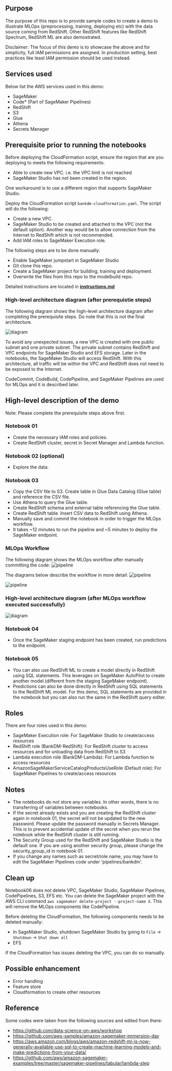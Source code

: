 ## Purpose
The purpose of this repo is to provide sample codes to create a demo to illustrate MLOps (preprocessing, training, deploying etc) with the data source coming from RedShift. Other RedShift features like RedShift Spectrum, RedShift ML are also demostrated.

Disclaimer: The focus of this demo is to showcase the above and for simplicity, full IAM permissions are assigned. In production setting, best practices like least IAM permission should be used instead.  

## Services used
Below list the AWS services used in this demo:
- SageMaker
- Code* (Part of SageMaker Pipelines)
- RedShift
- S3
- Glue
- Athena
- Secrets Manager

## Prerequisite prior to running the notebooks
Before deploying the CloudFormation script, ensure the region that are you deploying to meets the following requirements:
- Able to create new VPC. i.e. the VPC limit is not reached
- SageMaker Studio has not been created in the region.

One workaround is to use a different region that supports SageMaker Studio.

Deploy the CloudFormation script `bankdm-cloudformation.yaml`. The script will do the following:
- Create a new VPC. 
- SageMaker Studio to be created and attached to the VPC (not the default option). Another way would be to allow connection from the Internet to RedShift which is not recommended. 
- Add IAM roles to SageMaker Execution role.

The following steps are to be done manually:
- Enable SageMaker jumpstart in SageMaker Studio
- Git clone this repo.
- Create a SageMaker project for building, training and deployment. 
- Overwrite the files from this repo to the modelbuild repo.

Detailed instructions are located in [**instructions.md**](instructions.md)

### High-level architecture diagram (after prerequistie steps)

The following diagram shows the high-level architecture diagram after completing the prerequisite steps. Do note that this is not the final architecture.

![diagram](img/diagram1.png)

To avoid any unexpected issues, a new VPC is created with one public subnet and one private subnet. The private subnet contains RedShift and VPC endpoints for SageMaker Studio and EFS storage. Later in the notebooks, the SageMaker Studio will access RedShift. With this architecture, all traffic will be within the VPC and RedShift does not need to be exposed to the Internet.

CodeCommit, CodeBuild, CodePipeline, and SageMaker Pipelines are used for MLOps and it is described later.

## High-level description of the demo
Note: Please complete the prerequisite steps above first.

### Notebook 01
- Create the necessary IAM roles and policies. 
- Create RedShift cluster, secret in Secret Manager and Lambda function. 

### Notebook 02 (optional)
- Explore the data.

### Notebook 03
- Copy the CSV file to S3. Create table in Glue Data Catalog (Glue table) and reference the CSV file.
- Use Athena to query the Glue table. 
- Create RedShift schema and external table referencing the Glue table.
- Create RedShift table. Insert CSV data to RedShift using Athena. 
- Manually save and commit the notebook in order to trigger the MLOps workflow.
- It takes ~12 minutes to run the pipeline and ~5 minutes to deploy the SageMaker endpoint.

### MLOps Workflow

The following diagram shows the MLOps workflow after manually committing the code:
![pipeline](img/pipeline1.png)

The diagrams below describe the workflow in more detail:
![pipeline](img/pipeline2.png)

![pipeline](img/pipeline3.png)

### High-level architecture diagram (after MLOps workflow executed successfully)

![diagram](img/diagram2.png)


### Notebook 04
- Once the SageMaker staging endpoint has been created, run predictions to the endpoint. 

### Notebook 05
- You can also use RedShift ML to create a model directly in RedShift using SQL statements. This leverages on SageMaker AutoPilot to create another model (different from the staging SageMaker endpoint). 
- Predictions can also be done directly in RedShift using SQL statements to the RedShift ML model. For this demo, SQL statements are provided in the notebook but you can also run the same in the RedShift query editer. 



## Roles
There are four roles used in this demo:
- SageMaker Execution role: For SageMaker Studio to create/access resources
- RedShift role (BankDM-RedShift): For RedShift cluster to access resources and for unloading data from RedShift to S3
- Lambda execution role (BankDM-Lambda): For Lambda function to access resources
- AmazonSageMakerServiceCatalogProductsUseRole (Default role): For SageMaker Pipelines to create/access resources


## Notes
- The notebooks do not store any variables. In other words, there is no transferring of variables between notebooks. 
- If the secret already exists and you are creating the RedShift cluster again in notebook 01, the secret will not be updated to the new password. Please update the password manually in Secrets Manager. This is to prevent accidential update of the secret when you rerun the notebook while the RedShift cluster is still running. 
- The Security Group used for the RedShift and SageMaker Studio is the default one. If you are using another security group, please change the security_group_id in notebook 01.
- If you change any names such as secret/role name, you may have to edit the SageMaker Pipelines code under 'pipelines/bankdm'.

## Clean up
Notebook06 does not delete VPC, SageMaker Studio, SageMaker Pipelines, CodePipelines, S3, EFS etc. You can delete the SageMaker project with the AWS CLI command `aws sagemaker delete-project --project-name X`. This will remove the MLOps components like CodePipeline. 

Before deleting the CloudFormation, the following components needs to be deleted manually:
- In SageMaker Studio, shutdown SageMaker Studio by going to `File` -> `Shutdown` -> `Shut down all`
- EFS

If the CloudFormation has issues deleting the VPC, you can do so manually. 


## Possible enhancement
- Error handling
- Feature store
- Cloudformation to create other resources


## Reference
Some codes were taken from the following sources and edited from there:
- https://github.com/data-science-on-aws/workshop
- https://github.com/aws-samples/amazon-sagemaker-immersion-day
- https://aws.amazon.com/blogs/aws/amazon-redshift-ml-is-now-generally-available-use-sql-to-create-machine-learning-models-and-make-predictions-from-your-data/
- https://github.com/aws/amazon-sagemaker-examples/tree/master/sagemaker-pipelines/tabular/lambda-step